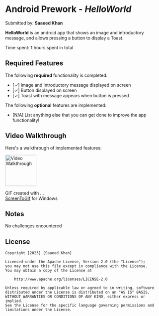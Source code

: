 # Android Prework - *HelloWorld*

Submitted by: **Saaeed Khan**

**HelloWorld** is an android app that shows an image and introductory message, and allows pressing a button to display a Toast. 

Time spent: **1** hours spent in total

## Required Features

The following **required** functionality is completed:

* [✓] Image and introductory message displayed on screen
* [✓] Button displayed on screen
* [✓] Toast with message appears when button is pressed 

The following **optional** features are implemented:

* [N/A] List anything else that you can get done to improve the app functionality!

## Video Walkthrough

Here's a walkthrough of implemented features:

<img src='https://imgur.com/a/ItotAau' title='Video Walkthrough' width='100dp' alt='Video Walkthrough' />

<!-- ScreenToGif -->
GIF created with ...  
[ScreenToGif](https://www.screentogif.com/) for Windows

## Notes

No challenges encountered

## License

    Copyright [2023] [Saaeed Khan]

    Licensed under the Apache License, Version 2.0 (the "License");
    you may not use this file except in compliance with the License.
    You may obtain a copy of the License at

        http://www.apache.org/licenses/LICENSE-2.0

    Unless required by applicable law or agreed to in writing, software
    distributed under the License is distributed on an "AS IS" BASIS,
    WITHOUT WARRANTIES OR CONDITIONS OF ANY KIND, either express or implied.
    See the License for the specific language governing permissions and
    limitations under the License.
